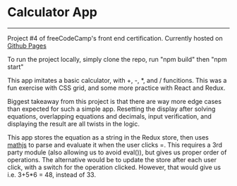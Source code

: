 # Calculator App

---

Project #4 of freeCodeCamp's front end certification. Currently hosted on [Github Pages](https://nick-hou.github.io/calculator/)

To run the project locally, simply clone the repo, run "npm build" then "npm start"

This app imitates a basic calculator, with \+, \-, \*, and \/ funcitions. This was a fun exercise with CSS grid, and some more practice with React and Redux.

Biggest takeaway from this project is that there are way more edge cases than expected for such a simple app. Resetting the display after solving equations, overlapping equations and decimals, input verification, and displaying the result are all twists in the logic. 

This app stores the equation as a string in the Redux store, then uses [mathjs](https://mathjs.org/) to parse and evaluate it when the user clicks =. This requires a 3rd party module (also allowing us to avoid eval()), but gives us proper order of operations. The alternative would be to update the store after each user click, with a switch for the operation clicked. However, that would give us i.e. 3+5\*6 = 48, instead of 33.
